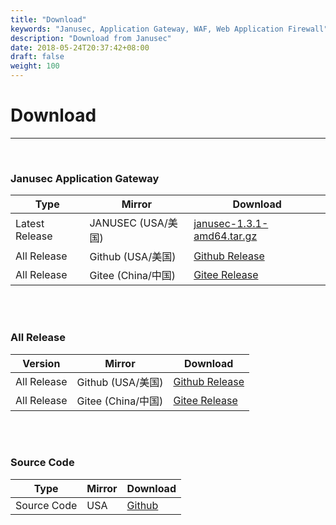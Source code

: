 ```yaml
---
title: "Download"
keywords: "Janusec, Application Gateway, WAF, Web Application Firewall"
description: "Download from Janusec"
date: 2018-05-24T20:37:42+08:00
draft: false
weight: 100
---
```


# Download
----

<br>

### Janusec Application Gateway  

| Type             | Mirror          |   Download                                                                                   |
|------------------|-----------------|----------------------------------------------------------------------------------------------|
| Latest Release   | JANUSEC (USA/美国)   | [janusec-1.3.1-amd64.tar.gz](https://www.janusec.com/download/janusec-1.3.1-amd64.tar.gz)    |  
| All Release      | Github (USA/美国)    | [Github Release](https://github.com/Janusec/janusec/releases)                                |  
| All Release      | Gitee (China/中国)   | [Gitee Release](https://gitee.com/Janusec/janusec/releases)                                  |  

<br><br>
  
### All Release    

| Version          | Mirror       |   Download                                                                                   |
|------------------|--------------|----------------------------------------------------------------------------------------------|
| All Release   | Github (USA/美国)    | [Github Release](https://github.com/Janusec/janusec/releases)                                |  
| All Release   | Gitee (China/中国)   | [Gitee Release](https://gitee.com/Janusec/janusec/releases)                                  |  
  
<br><br>
  
### Source Code      
  
| Type             | Mirror       |   Download                                                                                   |
|------------------|--------------|----------------------------------------------------------------------------------------------|
| Source Code      | USA          | [Github](https://github.com/Janusec/janusec)                                                 |
